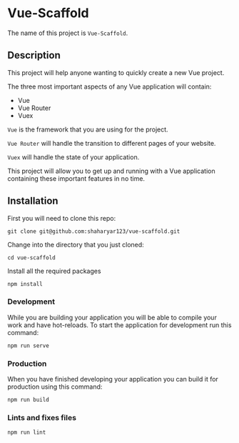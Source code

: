 # Vue-Scaffold

The name of this project is `Vue-Scaffold`. 

## Description

This project will help anyone wanting to quickly create
a new Vue project. 

The three most important aspects of any Vue application will contain:
- Vue
- Vue Router
- Vuex

`Vue` is the framework that you are using for the project.

`Vue Router` will handle the transition to different pages of your website.

`Vuex` will handle the state of your application.

This project will allow you to get up and running with a Vue application containing these important
features in no time.


## Installation

First you will need to clone this repo:

```
git clone git@github.com:shaharyar123/vue-scaffold.git
```

Change into the directory that you just cloned:
```
cd vue-scaffold
```

Install all the required packages
```
npm install
```

### Development

While you are building your application you will be able to compile your work and have hot-reloads. To start the application for development run this command:

```
npm run serve
```

### Production

When you have finished developing your application you can build it for production using this command:

```
npm run build
```

### Lints and fixes files
```
npm run lint
```

